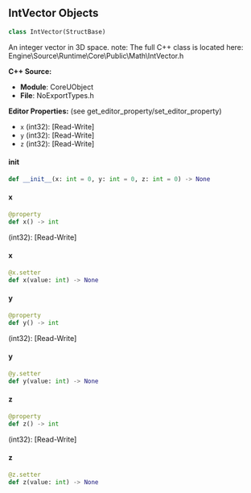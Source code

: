 ## IntVector Objects

```python
class IntVector(StructBase)
```

An integer vector in 3D space.
note: The full C++ class is located here: Engine\Source\Runtime\Core\Public\Math\IntVector.h

**C++ Source:**

- **Module**: CoreUObject
- **File**: NoExportTypes.h

**Editor Properties:** (see get_editor_property/set_editor_property)

- ``x`` (int32):  [Read-Write]
- ``y`` (int32):  [Read-Write]
- ``z`` (int32):  [Read-Write]

<a id="unreal.IntVector.__init__"></a>

#### __init__

```python
def __init__(x: int = 0, y: int = 0, z: int = 0) -> None
```

<a id="unreal.IntVector.x"></a>

#### x

```python
@property
def x() -> int
```

(int32):  [Read-Write]

<a id="unreal.IntVector.x"></a>

#### x

```python
@x.setter
def x(value: int) -> None
```

<a id="unreal.IntVector.y"></a>

#### y

```python
@property
def y() -> int
```

(int32):  [Read-Write]

<a id="unreal.IntVector.y"></a>

#### y

```python
@y.setter
def y(value: int) -> None
```

<a id="unreal.IntVector.z"></a>

#### z

```python
@property
def z() -> int
```

(int32):  [Read-Write]

<a id="unreal.IntVector.z"></a>

#### z

```python
@z.setter
def z(value: int) -> None
```

<a id="unreal.IntVector4"></a>